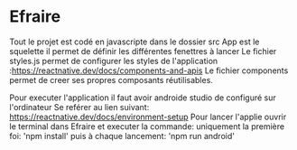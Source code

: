 # Efraire
Tout le projet est codé en javascripte dans le dossier src
App est le squelette il permet de définir les différentes fenettres à lancer
Le fichier styles.js permet de configurer les styles de l'application :https://reactnative.dev/docs/components-and-apis
Le fichier components permet de creer ses propres composants réutilisables.

Pour executer l'application il faut avoir androide studio de configuré sur l'ordinateur
Se reférer au lien suivant:
https://reactnative.dev/docs/environment-setup
Pour lancer l'applie ouvrir le terminal dans Efraire et executer la commande: 
uniquement la première foi:
'npm install'
puis à chaque lancement:
'npm run android'

